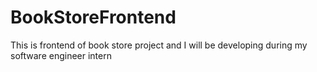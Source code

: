 # BookStoreFrontend
This is frontend of book store project and I will be developing during my software engineer intern

